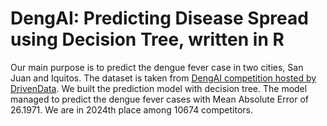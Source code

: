 # DengAI: Predicting Disease Spread using Decision Tree, written in R

Our main purpose is to predict the dengue fever case in two cities, San Juan and Iquitos. The dataset is taken from [DengAI competition hosted by DrivenData](https://www.drivendata.org/competitions/44/dengai-predicting-disease-spread/). We built the prediction model with decision tree. The model managed to predict the dengue fever cases with Mean Absolute Error of 26.1971. We are in 2024th place among 10674 competitors. 
